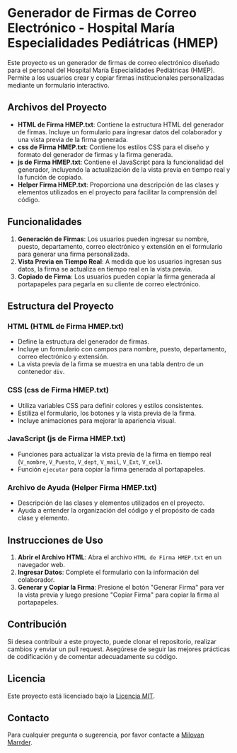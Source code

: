 # Generador de Firmas de Correo Electrónico - Hospital María Especialidades Pediátricas (HMEP)

Este proyecto es un generador de firmas de correo electrónico diseñado para el personal del Hospital María Especialidades Pediátricas (HMEP). Permite a los usuarios crear y copiar firmas institucionales personalizadas mediante un formulario interactivo.

## Archivos del Proyecto

- **HTML de Firma HMEP.txt**: Contiene la estructura HTML del generador de firmas. Incluye un formulario para ingresar datos del colaborador y una vista previa de la firma generada.
- **css de Firma HMEP.txt**: Contiene los estilos CSS para el diseño y formato del generador de firmas y la firma generada.
- **js de Firma HMEP.txt**: Contiene el JavaScript para la funcionalidad del generador, incluyendo la actualización de la vista previa en tiempo real y la función de copiado.
- **Helper Firma HMEP.txt**: Proporciona una descripción de las clases y elementos utilizados en el proyecto para facilitar la comprensión del código.

## Funcionalidades

1. **Generación de Firmas**: Los usuarios pueden ingresar su nombre, puesto, departamento, correo electrónico y extensión en el formulario para generar una firma personalizada.
2. **Vista Previa en Tiempo Real**: A medida que los usuarios ingresan sus datos, la firma se actualiza en tiempo real en la vista previa.
3. **Copiado de Firma**: Los usuarios pueden copiar la firma generada al portapapeles para pegarla en su cliente de correo electrónico.

## Estructura del Proyecto

### HTML (HTML de Firma HMEP.txt)

- Define la estructura del generador de firmas.
- Incluye un formulario con campos para nombre, puesto, departamento, correo electrónico y extensión.
- La vista previa de la firma se muestra en una tabla dentro de un contenedor `div`.

### CSS (css de Firma HMEP.txt)

- Utiliza variables CSS para definir colores y estilos consistentes.
- Estiliza el formulario, los botones y la vista previa de la firma.
- Incluye animaciones para mejorar la apariencia visual.

### JavaScript (js de Firma HMEP.txt)

- Funciones para actualizar la vista previa de la firma en tiempo real (`V_nombre`, `V_Puesto`, `V_dept`, `V_mail`, `V_Ext`, `V_cel`).
- Función `ejecutar` para copiar la firma generada al portapapeles.

### Archivo de Ayuda (Helper Firma HMEP.txt)

- Descripción de las clases y elementos utilizados en el proyecto.
- Ayuda a entender la organización del código y el propósito de cada clase y elemento.

## Instrucciones de Uso

1. **Abrir el Archivo HTML**: Abra el archivo `HTML de Firma HMEP.txt` en un navegador web.
2. **Ingresar Datos**: Complete el formulario con la información del colaborador.
3. **Generar y Copiar la Firma**: Presione el botón "Generar Firma" para ver la vista previa y luego presione "Copiar Firma" para copiar la firma al portapapeles.

## Contribución

Si desea contribuir a este proyecto, puede clonar el repositorio, realizar cambios y enviar un pull request. Asegúrese de seguir las mejores prácticas de codificación y de comentar adecuadamente su código.

## Licencia

Este proyecto está licenciado bajo la [Licencia MIT](LICENSE).

## Contacto

Para cualquier pregunta o sugerencia, por favor contacte a [Milovan Marrder](mailto:tu_correo@hospitalmaria.com).

